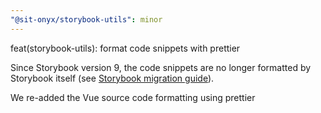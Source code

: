 ```yaml
---
"@sit-onyx/storybook-utils": minor
---
```


feat(storybook-utils): format code snippets with prettier

Since Storybook version 9, the code snippets are no longer formatted by Storybook itself (see [Storybook migration guide](https://github.com/storybookjs/storybook/blob/next/MIGRATION.md#parametersdocssourceformat-removal)).

We re-added the Vue source code formatting using prettier
